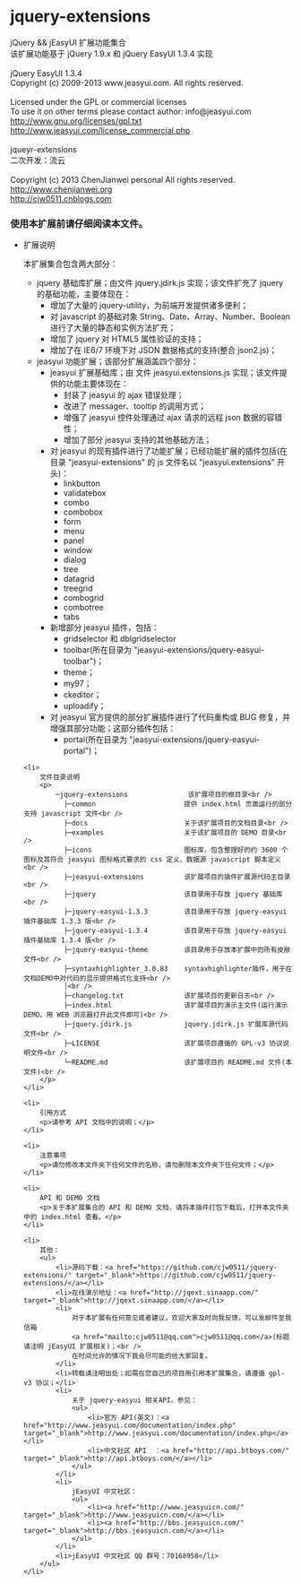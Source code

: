 ﻿jquery-extensions
====================
<p>
jQuery && jEasyUI 扩展功能集合<br />
该扩展功能基于 jQuery 1.9.x 和 jQuery EasyUI 1.3.4 实现<br />
<br />
jQuery EasyUI 1.3.4<br />
Copyright (c) 2009-2013 www.jeasyui.com. All rights reserved.<br />
<br />
Licensed under the GPL or commercial licenses<br />
To use it on other terms please contact author: info@jeasyui.com<br />
<a href="http://www.gnu.org/licenses/gpl.txt" target="_blank">http://www.gnu.org/licenses/gpl.txt</a>
<br />
<a href="http://www.jeasyui.com/license_commercial.php" target="_blank">http://www.jeasyui.com/license_commercial.php</a>
<br />
<br />
jqueyr-extensions<br />
二次开发：流云<br />
<br />
Copyright (c) 2013 ChenJianwei personal All rights reserved.<br />
<a href="http://www.chenjianwei.org" target="_blank">http://www.chenjianwei.org</a><br />
<a href="http://cjw0511.cnblogs.com" target="_blank">http://cjw0511.cnblogs.com</a>
</p>
<h3>使用本扩展前请仔细阅读本文件。</h3>
<ul>
    <li>
        扩展说明
        <p>
            本扩展集合包含两大部分：
            <ul>
                <li>
                    jquery 基础库扩展；由文件 jquery.jdirk.js 实现；该文件扩充了 jquery 的基础功能，主要体现在：
                    <ul>
                        <li>增加了大量的 jquery-utility，为前端开发提供诸多便利；</li>
                        <li>对 javascript 的基础对象 String、Date、Array、Number、Boolean 进行了大量的静态和实例方法扩充；</li>
                        <li>增加了 jquery 对 HTML5 属性验证的支持；</li>
                        <li>增加了在 IE6/7 环境下对 JSON 数据格式的支持(整合 json2.js)；</li>
                    </ul>
                </li>
                <li>
                    jeasyui 功能扩展；该部分扩展涵盖四个部分：
                    <ul>
                        <li>
                            jeasyui 扩展基础库；由 文件 jeasyui.extensions.js 实现；该文件提供的功能主要体现在：
                            <ul>
                                <li>封装了 jeasyui 的 ajax 错误处理；</li>
                                <li>改进了 messager、tooltip 的调用方式；</li>
                                <li>增强了 jeasyui 控件处理通过 ajax 请求的远程 json 数据的容错性；</li>
                                <li>增加了部分 jeasyui 支持的其他基础方法；</li>
                            </ul>
                        </li>
                        <li>
                            对 jeasyui 的现有插件进行了功能扩展；已经功能扩展的插件包括(在目录 "jeasyui-extensions" 的 js 文件名以 "jeasyui.extensions" 开头)：
                            <ul>
                                <li>linkbutton</li>
                                <li>validatebox</li>
                                <li>combo</li>
                                <li>combobox</li>
                                <li>form</li>
                                <li>menu</li>
                                <li>panel</li>
                                <li>window</li>
                                <li>dialog</li>
                                <li>tree</li>
                                <li>datagrid</li>
                                <li>treegrid</li>
                                <li>combogrid</li>
                                <li>combotree</li>
                                <li>tabs</li>
                            </ul>
                        </li>
                        <li>
                            新增部分 jeasyui 插件，包括：
                            <ul>
                                <li>gridselector 和 dblgridselector</li>
                                <li>toolbar(所在目录为 "jeasyui-extensions/jquery-easyui-toolbar")；</li>
                                <li>theme；</li>
                                <li>my97；</li>
                                <li>ckeditor；</li>
                                <li>uploadify；</li>
                            </ul>
                        </li>
                        <li>
                            对 jeasyui 官方提供的部分扩展插件进行了代码重构或 BUG 修复，并增强其部分功能；这部分插件包括：
                            <ul>
                                <li>portal(所在目录为 "jeasyui-extensions/jquery-easyui-portal")；</li>
                            </ul>
                        </li>
                    </ul>
                </li>
            </ul>
        </p>
    </li>

    <li>
        文件目录说明
        <p>
            ─jquery-extensions               该扩展项目的根目录<br />
              ├─common                      提供 index.html 页面运行的部分支持 javascript 文件<br />
              ├─docs                        关于该扩展项目的文档目录<br />
              ├─examples                    关于该扩展项目的 DEMO 目录<br />
              ├─icons                       图标库，包含整理好的约 3600 个图标及其符合 jeasyui 图标格式要求的 css 定义、数据源 javascript 脚本定义<br />
              ├─jeasyui-extensions          该扩展项目的插件扩展源代码主目录<br />
              ├─jquery                      该目录用于存放 jquery 基础库<br />
              ├─jquery-easyui-1.3.3         该目录用于存放 jquery-easyui 插件基础库 1.3.3 版<br />
              ├─jquery-easyui-1.3.4         该目录用于存放 jquery-easyui 插件基础库 1.3.4 版<br />
              ├─jquery-easyui-theme         该目录用于存放本扩展中的所有皮肤文件<br />
              ├─syntaxhighlighter_3.0.83    syntaxhighlighter插件，用于在文档DEMO中对代码的显示提供格式化支持<br />
              │<br />
              ├─changelog.txt               该扩展项目的更新日志<br />
              ├─index.html                  该扩展项目的演示主文件(运行演示 DEMO，用 WEB 浏览器打开此文件即可)<br />
              ├─jquery.jdirk.js             jquery.jdirk.js 扩展库源代码文件<br />
              ├─LICENSE                     该扩展项目遵循的 GPL-v3 协议说明文件<br />
              └─README.md                   该扩展项目的 README.md 文件(本文件)<br />
        </p>
    </li>

    <li>
        引用方式
        <p>请参考 API 文档中的说明；</p>
    </li>

    <li>
        注意事项
        <p>请勿修改本文件夹下任何文件的名称，请勿删除本文件夹下任何文件；</p>
    </li>

    <li>
        API 和 DEMO 文档
        <p>关于本扩展集合的 API 和 DEMO 文档，请将本插件打包下载后，打开本文件夹中的 index.html 查看。</p>
    </li>

    <li>
        其他：
        <ul>
            <li>源码下载：<a href="https://github.com/cjw0511/jquery-extensions/" target="_blank">https://github.com/cjw0511/jquery-extensions/</a></li>
            <li>在线演示地址：<a href="http://jqext.sinaapp.com/" target="_blank">http://jqext.sinaapp.com/</a></li>
            <li>
                对于本扩展有任何意见或者建议，欢迎大家及时向我反馈，可以发邮件至我信箱
                <a href="mailto:cjw0511@qq.com">cjw0511@qq.com</a>(标题请注明 jEasyUI 扩展相关)；<br />
                在时间允许的情况下我会尽可能的给大家回复。
            </li>
            <li>转载请注明出处；如需在您自己的项目用引用本扩展集合，请遵循 gpl-v3 协议；</li>
            <li>
                关于 jquery-easyui 相关API，参见：
                <ul>
                    <li>官方 API(英文)：<a href="http://www.jeasyui.com/documentation/index.php" target="_blank">http://www.jeasyui.com/documentation/index.php</a></li>
                    <li>中文社区 API  ：<a href="http://api.btboys.com/" target="_blank">http://api.btboys.com/</a></li>
                </ul>
            </li>
            <li>
                jEasyUI 中文社区：
                <ul>
                    <li><a href="http://www.jeasyuicn.com/" target="_blank">http://www.jeasyuicn.com/</a></li>
                    <li><a href="http://bbs.jeasyuicn.com/" target="_blank">http://bbs.jeasyuicn.com/</a></li>
                </ul>
            </li>
            <li>jEasyUI 中文社区 QQ 群号：70168958</li>
        </ul>
    </li>
</ul>